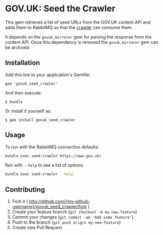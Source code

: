 # GOV.UK: Seed the Crawler

This gem retrieves a list of seed URLs from the GOV.UK content API and adds them to RabbitMQ
so that the [crawler](https://github.com/alphagov/govuk_crawler_worker) can consume them.

It depends on the `govuk_mirrorer` gem for parsing the response from the content API.
Once this dependency is removed the `govuk_mirrorer` gem can be archived.

## Installation

Add this line to your application's Gemfile:

    gem 'govuk_seed_crawler'

And then execute:

    $ bundle

Or install it yourself as:

    $ gem install govuk_seed_crawler

## Usage

To run with the RabbitMQ connection defaults:

```bash
bundle exec seed-crawler https://www.gov.uk/
```

Run with `--help` to see a list of options:

```bash
bundle exec seed-crawler --help
```

## Contributing

1. Fork it ( http://github.com/{my-github-username}/govuk_seed_crawler/fork )
2. Create your feature branch (`git checkout -b my-new-feature`)
3. Commit your changes (`git commit -am 'Add some feature'`)
4. Push to the branch (`git push origin my-new-feature`)
5. Create new Pull Request
